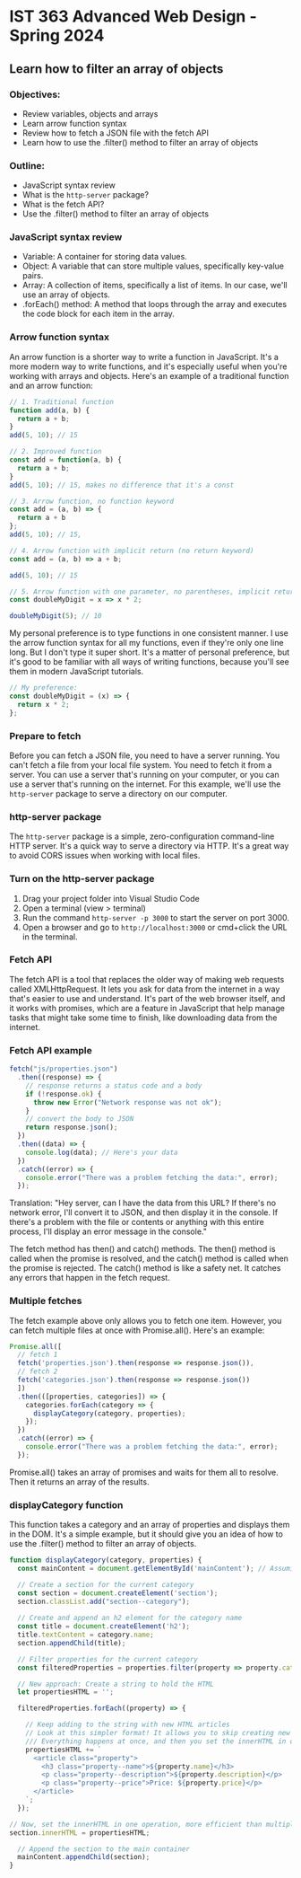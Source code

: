 # IST 363 Advanced Web Design - Spring 2024

## Learn how to filter an array of objects

### Objectives:

- Review variables, objects and arrays
- Learn arrow function syntax
- Review how to fetch a JSON file with the fetch API
- Learn how to use the .filter() method to filter an array of objects

### Outline:

- JavaScript syntax review
- What is the `http-server` package?
- What is the fetch API?
- Use the .filter() method to filter an array of objects

### JavaScript syntax review

- Variable: A container for storing data values.
- Object: A variable that can store multiple values, specifically key-value pairs.
- Array: A collection of items, specifically a list of items. In our case, we'll use an array of objects.
- .forEach() method: A method that loops through the array and executes the code block for each item in the array.


### Arrow function syntax

An arrow function is a shorter way to write a function in JavaScript. It's a more modern way to write functions, and it's especially useful when you're working with arrays and objects. Here's an example of a traditional function and an arrow function:

```javascript
// 1. Traditional function
function add(a, b) {
  return a + b;
}
add(5, 10); // 15

// 2. Improved function
const add = function(a, b) { 
  return a + b;
}
add(5, 10); // 15, makes no difference that it's a const

// 3. Arrow function, no function keyword
const add = (a, b) => { 
  return a + b 
};
add(5, 10); // 15, 

// 4. Arrow function with implicit return (no return keyword)
const add = (a, b) => a + b;

add(5, 10); // 15

// 5. Arrow function with one parameter, no parentheses, implicit return, shortest syntax
const doubleMyDigit = x => x * 2;

doubleMyDigit(5); // 10

```

My personal preference is to type functions in one consistent manner. I use the arrow function syntax for all my functions, even if they're only one line long. But I don't type it super short. It's a matter of personal preference, but it's good to be familiar with all ways of writing functions, because you'll see them in modern JavaScript tutorials.

```javascript
// My preference:
const doubleMyDigit = (x) => {
  return x * 2;
};
```

### Prepare to fetch

Before you can fetch a JSON file, you need to have a server running. You can't fetch a file from your local file system. You need to fetch it from a server. You can use a server that's running on your computer, or you can use a server that's running on the internet. For this example, we'll use the `http-server` package to serve a directory on our computer.


### http-server package

The `http-server` package is a simple, zero-configuration command-line HTTP server. It's a quick way to serve a directory via HTTP. It's a great way to avoid CORS issues when working with local files.

### Turn on the http-server package

1. Drag your project folder into Visual Studio Code
2. Open a terminal (view > terminal)
3. Run the command `http-server -p 3000` to start the server on port 3000.
4. Open a browser and go to `http://localhost:3000` or cmd+click the URL in the terminal.


### Fetch API

The fetch API is a tool that replaces the older way of making web requests called XMLHttpRequest. It lets you ask for data from the internet in a way that's easier to use and understand. It's part of the web browser itself, and it works with promises, which are a feature in JavaScript that help manage tasks that might take some time to finish, like downloading data from the internet.

### Fetch API example

```javascript
fetch("js/properties.json")
  .then((response) => {
    // response returns a status code and a body
    if (!response.ok) {
      throw new Error("Network response was not ok");
    }
    // convert the body to JSON
    return response.json();
  })
  .then((data) => {
    console.log(data); // Here's your data
  })
  .catch((error) => {
    console.error("There was a problem fetching the data:", error);
  });
```

Translation: "Hey server, can I have the data from this URL? If there's no network error, I'll convert it to JSON, and then display it in the console. If there's a problem with the file or contents or anything with this entire process, I'll display an error message in the console."

The fetch method has then() and catch() methods. The then() method is called when the promise is resolved, and the catch() method is called when the promise is rejected. The catch() method is like a safety net. It catches any errors that happen in the fetch request.

### Multiple fetches

The fetch example above only allows you to fetch one item. However, you can fetch multiple files at once with Promise.all(). Here's an example:

```javascript
Promise.all([
  // fetch 1
  fetch('properties.json').then(response => response.json()),
  // fetch 2
  fetch('categories.json').then(response => response.json())
  ])
  .then(([properties, categories]) => {
    categories.forEach(category => {
      displayCategory(category, properties);
    });
  })
  .catch((error) => {
    console.error("There was a problem fetching the data:", error);
  });
```

Promise.all() takes an array of promises and waits for them all to resolve. Then it returns an array of the results.

### displayCategory function

This function takes a category and an array of properties and displays them in the DOM. It's a simple example, but it should give you an idea of how to use the .filter() method to filter an array of objects.

```javascript
function displayCategory(category, properties) {
  const mainContent = document.getElementById('mainContent'); // Assuming an element with this ID exists in your HTML

  // Create a section for the current category
  const section = document.createElement('section');
  section.classList.add("section--category");
  
  // Create and append an h2 element for the category name
  const title = document.createElement('h2');
  title.textContent = category.name;
  section.appendChild(title);

  // Filter properties for the current category
  const filteredProperties = properties.filter(property => property.categoryId === category.id);

  // New approach: Create a string to hold the HTML
  let propertiesHTML = '';

  filteredProperties.forEach((property) => {

    // Keep adding to the string with new HTML articles
    // Look at this simpler format! It allows you to skip creating new elements
    /// Everything happens at once, and then you set the innerHTML in one operation
    propertiesHTML += `
      <article class="property">
        <h3 class="property--name">${property.name}</h3>
        <p class="property--description">${property.description}</p>
        <p class="property--price">Price: ${property.price}</p>
      </article>
    `;
  });

// Now, set the innerHTML in one operation, more efficient than multiple appends
section.innerHTML = propertiesHTML;

  // Append the section to the main container
  mainContent.appendChild(section);
}
```